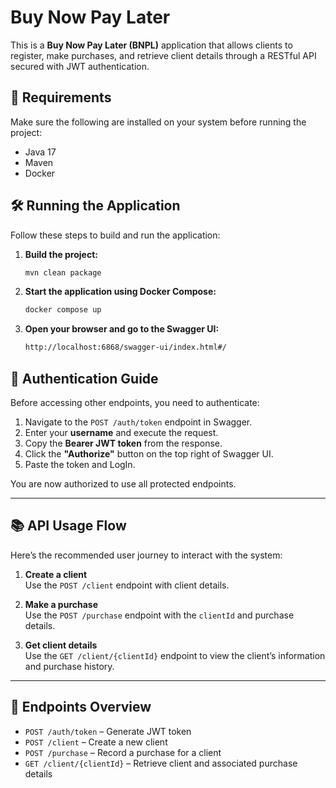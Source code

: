 # Buy Now Pay Later

This is a **Buy Now Pay Later (BNPL)** application that allows clients to register, make purchases, and retrieve client details through a RESTful API secured with JWT authentication.

## 🚀 Requirements

Make sure the following are installed on your system before running the project:

- Java 17
- Maven
- Docker

## 🛠️ Running the Application

Follow these steps to build and run the application:

1. **Build the project:**

   ```bash
   mvn clean package

2. **Start the application using Docker Compose:**

    ```bash
   docker compose up

3. **Open your browser and go to the Swagger UI:**

    ```bash
   http://localhost:6868/swagger-ui/index.html#/
   
## 🔐 Authentication Guide

Before accessing other endpoints, you need to authenticate:

1. Navigate to the `POST /auth/token` endpoint in Swagger.
2. Enter your **username** and execute the request.
3. Copy the **Bearer JWT token** from the response.
4. Click the **"Authorize"** button on the top right of Swagger UI.
5. Paste the token and LogIn.

You are now authorized to use all protected endpoints.

---

## 📚 API Usage Flow

Here’s the recommended user journey to interact with the system:

1. **Create a client**  
   Use the `POST /client` endpoint with client details.

2. **Make a purchase**  
   Use the `POST /purchase` endpoint with the `clientId` and purchase details.

3. **Get client details**  
   Use the `GET /client/{clientId}` endpoint to view the client’s information and purchase history.

---

## 🧩 Endpoints Overview

- `POST /auth/token` – Generate JWT token
- `POST /client` – Create a new client
- `POST /purchase` – Record a purchase for a client
- `GET /client/{clientId}` – Retrieve client and associated purchase details